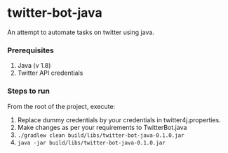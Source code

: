 # twitter-bot-java

An attempt to automate tasks on twitter using java.

### Prerequisites
1. Java (v 1.8)
2. Twitter API credentials

### Steps to run
From the root of the project, execute:
1. Replace dummy credentials by your credentials in twitter4j.properties.
2. Make changes as per your requirements to TwitterBot.java
3. ``` ./gradlew clean build/libs/twitter-bot-java-0.1.0.jar ```
4. ``` java -jar build/libs/twitter-bot-java-0.1.0.jar ```